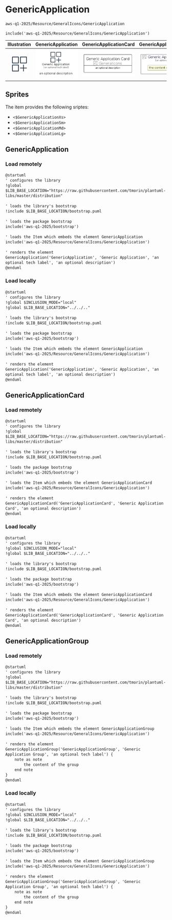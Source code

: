 # GenericApplication


```text
aws-q1-2025/Resource/GeneralIcons/GenericApplication
```

```text
include('aws-q1-2025/Resource/GeneralIcons/GenericApplication')
```



| Illustration | GenericApplication | GenericApplicationCard | GenericApplicationGroup |
| :---: | :---: | :---: | :---: |
| ![illustration for Illustration](../../../aws-q1-2025/Resource/GeneralIcons/GenericApplication.png) | ![illustration for GenericApplication](../../../aws-q1-2025/Resource/GeneralIcons/GenericApplication.Local.png) | ![illustration for GenericApplicationCard](../../../aws-q1-2025/Resource/GeneralIcons/GenericApplicationCard.Local.png) | ![illustration for GenericApplicationGroup](../../../aws-q1-2025/Resource/GeneralIcons/GenericApplicationGroup.Local.png) |



## Sprites
The item provides the following sriptes:

- `<$GenericApplicationXs>`
- `<$GenericApplicationSm>`
- `<$GenericApplicationMd>`
- `<$GenericApplicationLg>`





## GenericApplication

### Load remotely
```plantuml
@startuml
' configures the library
!global $LIB_BASE_LOCATION="https://raw.githubusercontent.com/tmorin/plantuml-libs/master/distribution"

' loads the library's bootstrap
!include $LIB_BASE_LOCATION/bootstrap.puml

' loads the package bootstrap
include('aws-q1-2025/bootstrap')

' loads the Item which embeds the element GenericApplication
include('aws-q1-2025/Resource/GeneralIcons/GenericApplication')

' renders the element
GenericApplication('GenericApplication', 'Generic Application', 'an optional tech label', 'an optional description')
@enduml
```

### Load locally
```plantuml
@startuml
' configures the library
!global $INCLUSION_MODE="local"
!global $LIB_BASE_LOCATION="../../.."

' loads the library's bootstrap
!include $LIB_BASE_LOCATION/bootstrap.puml

' loads the package bootstrap
include('aws-q1-2025/bootstrap')

' loads the Item which embeds the element GenericApplication
include('aws-q1-2025/Resource/GeneralIcons/GenericApplication')

' renders the element
GenericApplication('GenericApplication', 'Generic Application', 'an optional tech label', 'an optional description')
@enduml
```

## GenericApplicationCard

### Load remotely
```plantuml
@startuml
' configures the library
!global $LIB_BASE_LOCATION="https://raw.githubusercontent.com/tmorin/plantuml-libs/master/distribution"

' loads the library's bootstrap
!include $LIB_BASE_LOCATION/bootstrap.puml

' loads the package bootstrap
include('aws-q1-2025/bootstrap')

' loads the Item which embeds the element GenericApplicationCard
include('aws-q1-2025/Resource/GeneralIcons/GenericApplication')

' renders the element
GenericApplicationCard('GenericApplicationCard', 'Generic Application Card', 'an optional description')
@enduml
```

### Load locally
```plantuml
@startuml
' configures the library
!global $INCLUSION_MODE="local"
!global $LIB_BASE_LOCATION="../../.."

' loads the library's bootstrap
!include $LIB_BASE_LOCATION/bootstrap.puml

' loads the package bootstrap
include('aws-q1-2025/bootstrap')

' loads the Item which embeds the element GenericApplicationCard
include('aws-q1-2025/Resource/GeneralIcons/GenericApplication')

' renders the element
GenericApplicationCard('GenericApplicationCard', 'Generic Application Card', 'an optional description')
@enduml
```

## GenericApplicationGroup

### Load remotely
```plantuml
@startuml
' configures the library
!global $LIB_BASE_LOCATION="https://raw.githubusercontent.com/tmorin/plantuml-libs/master/distribution"

' loads the library's bootstrap
!include $LIB_BASE_LOCATION/bootstrap.puml

' loads the package bootstrap
include('aws-q1-2025/bootstrap')

' loads the Item which embeds the element GenericApplicationGroup
include('aws-q1-2025/Resource/GeneralIcons/GenericApplication')

' renders the element
GenericApplicationGroup('GenericApplicationGroup', 'Generic Application Group', 'an optional tech label') {
    note as note
        the content of the group
    end note
}
@enduml
```

### Load locally
```plantuml
@startuml
' configures the library
!global $INCLUSION_MODE="local"
!global $LIB_BASE_LOCATION="../../.."

' loads the library's bootstrap
!include $LIB_BASE_LOCATION/bootstrap.puml

' loads the package bootstrap
include('aws-q1-2025/bootstrap')

' loads the Item which embeds the element GenericApplicationGroup
include('aws-q1-2025/Resource/GeneralIcons/GenericApplication')

' renders the element
GenericApplicationGroup('GenericApplicationGroup', 'Generic Application Group', 'an optional tech label') {
    note as note
        the content of the group
    end note
}
@enduml
```

